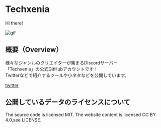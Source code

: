 # Techxenia

Hi there!

![gif](https://github.com/Techxenia/Techxenia/blob/main/material/logo.png)

## 概要（Overview）
様々なジャンルのクリエイターが集まるDiscordサーバー  
「Techxenia」の公式GitHubアカウントです！  
Twitterなどで紹介するツールや小ネタなどを公開しています。  

[twitter](https://twitter.com/techxenia_jp)

## 公開しているデータのライセンスについて

The source code is licensed MIT. The website content is licensed CC BY 4.0,see LICENSE.
